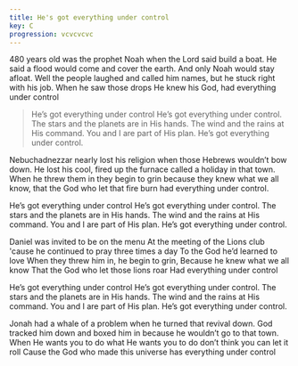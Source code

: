 ```yaml
---
title: He's got everything under control
key: C
progression: vcvcvcvc
---
```


480 years old was the prophet Noah
when the Lord said build a boat.
He said a flood would come and cover the earth.
And only Noah would stay afloat.
Well the people laughed and called him names,
but he stuck right with his job.
When he saw those drops He knew his God,
had everything under control

>He’s got everything under control
He’s got everything under control.
The stars and the planets are in His hands.
The wind and the rains at His command.
You and I are part of His plan.
He’s got everything under control.

Nebuchadnezzar nearly lost his religion 
when those Hebrews wouldn’t bow down.
He lost his cool, fired up the furnace
called a holiday in that town.
When he threw them in they begin to grin
because they knew what we all know, 
that the God who let that fire burn
had everything under control.

He’s got everything under control
He’s got everything under control.
The stars and the planets are in His hands.
The wind and the rains at His command.
You and I are part of His plan.
He’s got everything under control.

Daniel was invited to be on the menu
At the meeting of the Lions club
'cause he continued to pray three times a day 
To the God he’d learned to love
When they threw him in, he begin to grin, 
Because he knew what we all know
That the God who let those lions roar 
Had everything under control

He’s got everything under control
He’s got everything under control.
The stars and the planets are in His hands.
The wind and the rains at His command.
You and I are part of His plan.
He’s got everything under control.

Jonah had a whale of a problem 
when he turned that revival down.
God tracked him down and boxed him in 
because he wouldn’t go to that town.
When He wants you to do what He wants you to do 
don’t think you can let it roll
Cause the God who made this universe 
has everything under control